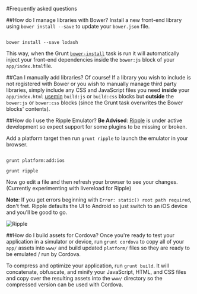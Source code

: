 #Frequently asked questions

##How do I manage libraries with Bower?
Install a new front-end library using `bower install --save` to update your `bower.json` file.

```

bower install --save lodash

```

This way, when the Grunt [`bower-install`](https://github.com/stephenplusplus/grunt-bower-install#grunt-bower-install) task is run it will automatically inject your front-end dependencies inside the `bower:js` block of your `app/index.html`file.

##Can I manually add libraries?
Of course! If a library you wish to include is not registered with Bower or you wish to manually manage third party libraries, simply include any CSS and JavaScript files you need **inside** your `app/index.html` [usemin](https://github.com/yeoman/grunt-usemin#blocks) `build:js` or `build:css` blocks but **outside** the `bower:js` or `bower:css` blocks (since the Grunt task overwrites the Bower blocks' contents).

##How do I use the Ripple Emulator?
**Be Advised**: [Ripple](http://ripple.incubator.apache.org/) is under active development so expect support for some plugins to be missing or broken.



Add a platform target then run `grunt ripple` to launch the emulator in your browser.

```

grunt platform:add:ios

grunt ripple

```



Now go edit a file and then refresh your browser to see your changes. (Currently experimenting with livereload for Ripple)



**Note**: If you get errors beginning with `Error: static() root path required`, don't fret. Ripple defaults the UI to Android so just switch to an iOS device and you'll be good to go.



![Ripple](http://i.imgur.com/LA4Hip1l.png)

##How do I build assets for Cordova?
Once you're ready to test your application in a simulator or device, run `grunt cordova` to copy all of your `app/` assets into `www/` and build updated `platform/` files so they are ready to be emulated / run by Cordova.



To compress and optimize your application, run `grunt build`. It will concatenate, obfuscate, and minify your JavaScript, HTML, and CSS files and copy over the resulting assets into the `www/` directory so the compressed version can be used with Cordova.
